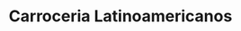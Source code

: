 ---
title: "Carroceria Latinoamericanos"
url: /tijuana/carroceria-latinoamericanos/
shop: general
---